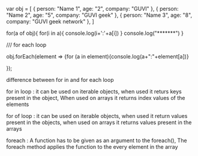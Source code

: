 var obj = [
    { person: "Name 1", age: "2", company: "GUVI" },
    { person: "Name 2", age: "5", company: "GUVI geek" },
    { person: "Name 3", age: "8", company: "GUVI geek network" },
  ]

  for(a of obj){
for(i in a){
    console.log(i+':'+a[i])
}
console.log("*******")
}

/// for each loop 

obj.forEach(element => {for (a in element){console.log(a+":"+element[a])}
    
});


difference between for in and for each loop 


for in loop : it can be used on iterable objects, when used it returs keys present in the object, When used on arrays it returns index values of the elements

for of loop : it can be used on iterable objects, when used it return values present in the objects, when used on arrays it returns values present in the arrays 


foreach : A function has to be given as an argument to the foreach(), The foreach method applies the function to the every element in the array
